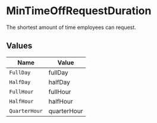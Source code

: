 # MinTimeOffRequestDuration

The shortest amount of time employees can request.


## Values

| Name          | Value         |
| ------------- | ------------- |
| `FullDay`     | fullDay       |
| `HalfDay`     | halfDay       |
| `FullHour`    | fullHour      |
| `HalfHour`    | halfHour      |
| `QuarterHour` | quarterHour   |